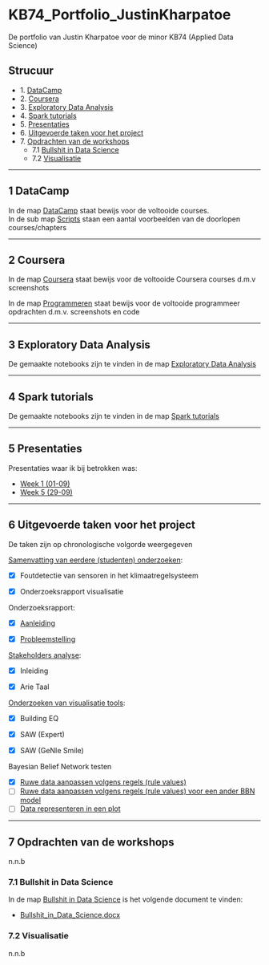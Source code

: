 # KB74_Portfolio_JustinKharpatoe
De portfolio van Justin Kharpatoe voor de minor KB74 (Applied Data Science)

## Strucuur
* 1\. [DataCamp](#DataCamp)  
* 2\. [Coursera](#Coursera)  
* 3\. [Exploratory Data Analysis](#Exploratory_Data_Analysis)
* 4\. [Spark tutorials](#Spark_tutorials)
* 5\. [Presentaties](#Presentaties)  
* 6\. [Uitgevoerde taken voor het project](#Taken_project)  
* 7\. [Opdrachten van de workshops](#Opdrachten_workshops)  
    * 7.1 [Bullshit in Data Science](#Bullshit)  
    * 7.2 [Visualisatie](#Visualisatie)  
  
---	
  
## 1 DataCamp <a name="DataCamp"></a>
In de map [DataCamp](https://github.com/JustinKharpatoe/KB74_Portfolio_JustinKharpatoe/tree/master/DataCamp) staat bewijs voor de voltooide courses.  
In de sub map [Scripts](https://github.com/JustinKharpatoe/KB74_Portfolio_JustinKharpatoe/tree/master/DataCamp/Scripts) staan een aantal voorbeelden van de doorlopen courses/chapters
  
---
  
## 2 Coursera <a name="Coursera"></a>
In de map [Coursera](https://github.com/JustinKharpatoe/KB74_Portfolio_JustinKharpatoe/tree/master/Coursera) staat bewijs voor de voltooide Coursera courses d.m.v screenshots
  
In de map [Programmeren](https://github.com/JustinKharpatoe/KB74_Portfolio_JustinKharpatoe/tree/master/Coursera/Programmeren) staat bewijs voor de voltooide programmeer opdrachten d.m.v. screenshots en code    
  
---
  
## 3 Exploratory Data Analysis <a name="Exploratory_Data_Analysis"></a>
De gemaakte notebooks zijn te vinden in de map [Exploratory Data Analysis](https://github.com/JustinKharpatoe/KB74_Portfolio_JustinKharpatoe/tree/master/Exploratory%20Data%20Analysis)
    
--- 

## 4 Spark tutorials <a name="Spark_tutorials"></a>
De gemaakte notebooks zijn te vinden in de map [Spark tutorials](https://github.com/JustinKharpatoe/KB74_Portfolio_JustinKharpatoe/tree/master/Spark%20tutorials)
    
---
  
## 5 Presentaties <a name="Presentaties"></a>
Presentaties waar ik bij betrokken was:
* [Week 1 (01-09)](https://docs.google.com/presentation/d/19Iks0ZiQG2BRc_Mlws4JroSeeY66rIe7clJoQG2OQgQ/edit?usp=sharing)
* [Week 5 (29-09)](https://docs.google.com/presentation/d/10pyjl8uo7GWYVokAic3fClKWJ0HHvUdUFRVBI4AedE8/edit?usp=sharing)
  
---
  
## 6 Uitgevoerde taken voor het project <a name="Taken_project"></a>
De taken zijn op chronologische volgorde weergegeven  

[Samenvatting van eerdere (studenten) onderzoeken](https://docs.google.com/document/d/1B2aVJnIshw9VviJsPL9ZuDHiEiKkeah67Yfn-D8v9U0/edit?usp=sharing):
* [x] Foutdetectie van sensoren in het klimaatregelsysteem
* [x] Onderzoeksrapport visualisatie  


Onderzoeksrapport:
* [x] [Aanleiding](https://docs.google.com/document/d/1A0goLR-UwdK0Yzf0kNSPONY4m_gPkySrOc6TvJWvYp8/edit?usp=sharing)
* [x] [Probleemstelling](https://docs.google.com/document/d/1GNvwjAXR1yeKmBYHNozXt-6YAk9hqL0YTXbfDKZ2xWo/edit?usp=sharing)  


[Stakeholders analyse](https://docs.google.com/document/d/1_ye6ioAlbb7o5IaEB9R8WoXjYITNqxEaVof3VodFhtA/edit?usp=sharing):
* [x] Inleiding
* [x] Arie Taal  


[Onderzoeken van visualisatie tools](https://docs.google.com/document/d/1AB1OfIc8YVoMMScqCCOqiVHgcgTqMviEvohnUiASTH4/edit?usp=sharing):
* [x] Building EQ
* [x] SAW (Expert)
* [x] SAW (GeNIe Smile)    
    
	
Bayesian Belief Network testen
* [x] [Ruwe data aanpassen volgens regels (rule values)](https://github.com/JustinKharpatoe/KB74_Portfolio_JustinKharpatoe/tree/master/Project/RawToRule.py)    
* [ ] [Ruwe data aanpassen volgens regels (rule values) voor een ander BBN model](https://github.com/JustinKharpatoe/KB74_Portfolio_JustinKharpatoe/tree/master/Project/RawToRule_Ventilation.py)    
* [ ] [Data representeren in een plot](https://github.com/JustinKharpatoe/KB74_Portfolio_JustinKharpatoe/tree/master/Project/PlotData.py)    
    
---
  
## 7 Opdrachten van de workshops <a name="Opdrachten_workshops"></a>
n.n.b  

### 7.1 Bullshit in Data Science <a name="Bullshit"></a>
In de map [Bullshit in Data Science](https://github.com/JustinKharpatoe/KB74_Portfolio_JustinKharpatoe/tree/master/Bullshit%20in%20Data%20Science) is het volgende document te vinden:
* [Bullshit_in_Data_Science.docx](https://github.com/JustinKharpatoe/KB74_Portfolio_JustinKharpatoe/tree/master/Bullshit%20in%20Data%20Science/Bullshit_in_Data_Science.docx?raw=true )   

### 7.2 Visualisatie <a name="Visualisatie"></a>
n.n.b    
